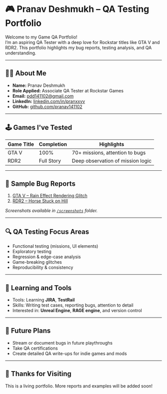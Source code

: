 # 🎮 Pranav Deshmukh – QA Testing Portfolio

Welcome to my Game QA Portfolio!  
I’m an aspiring QA Tester with a deep love for Rockstar titles like GTA V and RDR2. This portfolio highlights my bug reports, testing analysis, and QA understanding.

---

## 🧑‍💻 About Me

- **Name:** Pranav Deshmukh  
- **Role Applied:** Associate QA Tester at Rockstar Games  
- **Email:** pdd141102@gmail.com  
- **LinkedIn:** [linkedin.com/in/pranxxvv](https://linkedin.com/in/pranxxvv)  
- **GitHub:** [github.com/pranav141102](https://github.com/pranav141102)

---

## 🕹️ Games I've Tested

| Game Title        | Completion | Highlights                         |
|------------------|------------|------------------------------------|
| GTA V            | 100%       | 70+ missions, attention to bugs    |
| RDR2             | Full Story | Deep observation of mission logic  |

---

## 🐛 Sample Bug Reports

1. [GTA V – Rain Effect Rendering Glitch](https://github.com/Pranav141102/QA-Portfolio/blob/main/Bug%20Report%20-%20GTA%205.pdf)
2. [RDR2 – Horse Stuck on Hill]()

_Screenshots available in [`/screenshots`]() folder._

---

## 🔍 QA Testing Focus Areas

- Functional testing (missions, UI elements)
- Exploratory testing
- Regression & edge-case analysis
- Game-breaking glitches
- Reproducibility & consistency

---

## 🚀 Learning and Tools

- Tools: Learning **JIRA**, **TestRail**
- Skills: Writing test cases, reporting bugs, attention to detail
- Interested in: **Unreal Engine**, **RAGE engine**, and version control

---

## 📝 Future Plans

- Stream or document bugs in future playthroughs
- Take QA certifications
- Create detailed QA write-ups for indie games and mods

---

## 🙏 Thanks for Visiting

This is a living portfolio. More reports and examples will be added soon!

